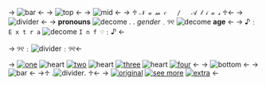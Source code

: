 -> ![bar](https://media.discordapp.net/attachments/1101015204558545019/1129904672853995572/Untitled6084_20230715173738.png) <-
-> ![top](https://media.discordapp.net/attachments/1101015204558545019/1129875826108801095/D6051682-F1D7-4FEC-A183-08DE8C4C30BF.png) <-
-> ![mid](https://media.discordapp.net/attachments/1101015204558545019/1130000782633214002/0A06A735-D98E-4C58-9C5A-6295B8E81A88.png) <-
-> ♱ `𝒩 𝒶 𝓂 𝑒   /   𝒜 𝓁 𝒾 𝒶 𝓈` ♱<-
-> ![divider](https://media.discordapp.net/attachments/1101015204558545019/1129899197458554891/A3198160-6631-4D4F-BF32-CE3FEDE18A28.png) <-
-> **pronouns** ![decome](https://media.discordapp.net/attachments/1101015204558545019/1129886630992425092/IMG_2938.gif) . . *gender*﹒୨୧ ![decome](https://media.discordapp.net/attachments/1101015204558545019/1129886162786463774/IMG_3052.gif) **age** <-
->  ♪﹕ `E x t r a` ![decome](https://media.discordapp.net/attachments/1101015204558545019/1129886162434134016/IMG_3057.gif) `I n f ♡`﹕♪ <-



-> ୨୧﹕![divider](https://media.discordapp.net/attachments/1101015204558545019/1129899203284443206/D5C22481-2CFA-41C7-952B-2C19FC339086.png)﹕୨୧<-

-> [![one](https://media.discordapp.net/attachments/1101015204558545019/1130000780775129188/AA0A5117-F554-4AD1-8227-6AAD3F97B9FB.png)](fairyrose) ![heart](https://media.discordapp.net/attachments/1101015204558545019/1129898268600582234/5D75F79F-E6E4-455E-AE68-6CDFE74F1683.png) [![two](https://media.discordapp.net/attachments/1101015204558545019/1130000781903405086/D0EF2444-371B-45A3-83EF-8CB9A899B9E2.png)](fairyrose1) ![heart](https://media.discordapp.net/attachments/1101015204558545019/1129898268600582234/5D75F79F-E6E4-455E-AE68-6CDFE74F1683.png) [![three](https://media.discordapp.net/attachments/1101015204558545019/1130000781580447775/B7D0E987-F1BE-42F2-82B5-21B46E0EEFBC.png)](fairyrose2) ![heart](https://media.discordapp.net/attachments/1101015204558545019/1129898268600582234/5D75F79F-E6E4-455E-AE68-6CDFE74F1683.png) [![four](https://media.discordapp.net/attachments/1101015204558545019/1130000782129889281/CAF844F8-1971-4673-95CA-866222271F5C.png)](fairyrose3) <-
-> ![bottom](https://media.discordapp.net/attachments/1101015204558545019/1129910555277267074/B67BF27D-14C4-4895-B813-F334E1D0AC5C.png) <-
-> ![bar](https://media.discordapp.net/attachments/1101015204558545019/1129904672853995572/Untitled6084_20230715173738.png) <-
->♱ .![divider](https://media.discordapp.net/attachments/1101015204558545019/1129899197458554891/A3198160-6631-4D4F-BF32-CE3FEDE18A28.png). ♱<-
-> [![original](https://media.discordapp.net/attachments/1101015204558545019/1130241129321877644/IMG_6029.gif)](fairyrose) [![see more](https://media.discordapp.net/attachments/1101015204558545019/1130246040726016080/IMG_6037.gif)](lovell)  [![extra](https://media.discordapp.net/attachments/1101015204558545019/1130246040264650883/IMG_6038.gif)](https://rentry.co/htd) <-